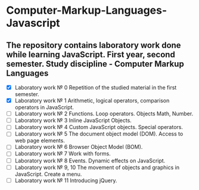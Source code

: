 # Computer-Markup-Languages-Javascript
## The repository contains laboratory work done while learning JavaScript. First year, second semester. Study discipline - Computer Markup Languages

- [x] Laboratory work № 0 Repetition of the studied material in the first semester.
- [x] Laboratory work № 1 Arithmetic, logical operators, comparison operators in JavaScript.
- [ ] Laboratory work № 2 Functions. Loop operators. Objects Math, Number.
- [ ] Laboratory work № 3 Inline JavaScript Objects.
- [ ] Laboratory work № 4 Custom JavaScript objects. Special operators.
- [ ] Laboratory work № 5 The document object model (DOM). Access to web page elements.
- [ ] Laboratory work № 6 Browser Object Model (BOM).
- [ ] Laboratory work № 7 Work with forms.
- [ ] Laboratory work № 8 Events. Dynamic effects on JavaScript.
- [ ] Laboratory work № 9, 10 The movement of objects and graphics in JavaScript. Create a menu. 
- [ ] Laboratory work № 11 Introducing jQuery.

